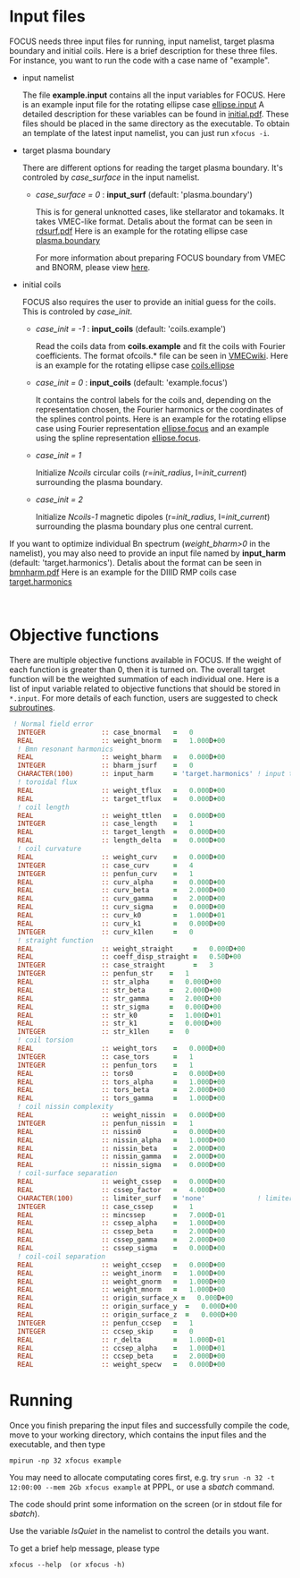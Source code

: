 # Input files

FOCUS needs three input files for running, input namelist, target plasma boundary and initial coils.
Here is a brief description for these three files. 
For instance, you want to run the code with a case name of "example".

* input namelist
  
  The file **example.input** contains all the input variables for FOCUS.
  Here is an example input file for the rotating ellipse case [ellipse.input](https://github.com/PrincetonUniversity/FOCUS/tree/master/examples/rotating_ellipse/ellipse.input)
  A detailed description for these variables can be found in [initial.pdf](https://princetonuniversity.github.io/FOCUS/initial.pdf).
  These files should be placed in the same directory as the
  executable.
  To obtain an template of the latest input namelist, you can just run
  `xfocus -i`.
  
* target plasma boundary

  There are different options for reading the target plasma boundary.
  It's controled by *case_surface* in the input namelist. 
  
  - *case_surface = 0* : **input_surf** (default: 'plasma.boundary')
  
    This is for general unknotted cases, like stellarator and tokamaks. It takes VMEC-like format. 
    Detalis about the format can be seen in [rdsurf.pdf](https://princetonuniversity.github.io/FOCUS/rdsurf.pdf)
    Here is an example for the rotating ellipse case [plasma.boundary](misc/plasma.boundary)
    
    For more information about preparing FOCUS boundary from VMEC and BNORM, please view [here](notes/Coil_design_codes_benchmark.html).
    
* initial coils

  FOCUS also requires the user to provide an initial guess for the coils. This is controled by *case_init*.
  
  - *case_init = -1* :  **input_coils** (default: 'coils.example') 
  
    Read the coils data from **coils.example** and fit the coils with Fourier coefficients. 
    The format ofcoils.\* file can be seen in [VMECwiki](https://princetonuniversity.github.io/STELLOPT/MAKEGRID).
	Here is an example for the rotating ellipse case [coils.ellipse](misc/ellipse.coils)
    
  - *case_init =  0* : **input_coils** (default: 'example.focus')
  
    It contains the control labels for the coils and, depending on
    the representation chosen, the Fourier harmonics or the coordinates of the splines control points. 
	  Here is an example for the rotating ellipse case using Fourier representation [ellipse.focus](misc/ellipse.focus) and 
    an example using the spline representation [ellipse.focus](https://github.com/PrincetonUniversity/FOCUS/blob/develop/examples/ellipse_spline/ellipse.focus).
    
  - *case_init =  1*
  
    Initialize *Ncoils* circular coils (r=*init_radius*, I=*init_current*) surrounding the plasma boundary.

  - *case_init =  2*
  
    Initialize *Ncoils-1* magnetic dipoles (r=*init_radius*, I=*init_current*) surrounding the plasma boundary plus one central current.

If you want to optimize individual Bn spectrum (*weight_bharm>0* in the namelist), you may also need to provide an input file named by **input_harm** (default: 'target.harmonics').
Detalis about the format can be seen in [bmnharm.pdf](bmnharm.pdf)
Here is an example for the DIIID RMP coils case [target.harmonics](misc/target.harmonics)

&nbsp;

# Objective functions

There are multiple objective functions available in FOCUS.
If the weight of each function is greater than 0, then it is turned on.
The overall target function will be the weighted summation of each individual one.
Here is a list of input variable related to objective functions that should be stored in `*.input`. 
For more details of each function, users are suggested to check [subroutines](subroutines.md).

```fortran
 ! Normal field error
  INTEGER              :: case_bnormal   =   0
  REAL                 :: weight_bnorm   =   1.000D+00
  ! Bmn resonant harmonics
  REAL                 :: weight_bharm   =   0.000D+00
  INTEGER              :: bharm_jsurf    =   0
  CHARACTER(100)       :: input_harm     = 'target.harmonics' ! input target harmonics file
  ! toroidal flux
  REAL                 :: weight_tflux   =   0.000D+00
  REAL                 :: target_tflux   =   0.000D+00
  ! coil length
  REAL                 :: weight_ttlen   =   0.000D+00
  INTEGER              :: case_length    =   1
  REAL                 :: target_length  =   0.000D+00
  REAL                 :: length_delta   =   0.000D+00
  ! coil curvature
  REAL                 :: weight_curv    =   0.000D+00
  INTEGER              :: case_curv      =   4 
  INTEGER              :: penfun_curv    =   1
  REAL                 :: curv_alpha     =   0.000D+00
  REAL                 :: curv_beta      =   2.000D+00
  REAL                 :: curv_gamma     =   2.000D+00
  REAL                 :: curv_sigma     =   0.000D+00
  REAL                 :: curv_k0        =   1.000D+01
  REAL                 :: curv_k1        =   0.000D+00
  INTEGER              :: curv_k1len     =   0
  ! straight function
  REAL                 :: weight_straight     =   0.000D+00
  REAL                 :: coeff_disp_straight =   0.50D+00
  INTEGER              :: case_straight       =   3 
  INTEGER              :: penfun_str    =   1
  REAL                 :: str_alpha     =   0.000D+00
  REAL                 :: str_beta      =   2.000D+00
  REAL                 :: str_gamma     =   2.000D+00
  REAL                 :: str_sigma     =   0.000D+00
  REAL                 :: str_k0        =   1.000D+01
  REAL                 :: str_k1        =   0.000D+00
  INTEGER              :: str_k1len     =   0
  ! coil torsion
  REAL                 :: weight_tors    =   0.000D+00
  INTEGER              :: case_tors      =   1
  INTEGER              :: penfun_tors    =   1
  REAL                 :: tors0          =   0.000D+00
  REAL                 :: tors_alpha     =   1.000D+00
  REAL                 :: tors_beta      =   2.000D+00
  REAL                 :: tors_gamma     =   1.000D+00
  ! coil nissin complexity
  REAL                 :: weight_nissin  =   0.000D+00
  INTEGER              :: penfun_nissin  =   1
  REAL                 :: nissin0        =   0.000D+00
  REAL                 :: nissin_alpha   =   1.000D+00
  REAL                 :: nissin_beta    =   2.000D+00
  REAL                 :: nissin_gamma   =   2.000D+00
  REAL                 :: nissin_sigma   =   0.000D+00
  ! coil-surface separation
  REAL                 :: weight_cssep   =   0.000D+00
  REAL                 :: cssep_factor   =   4.000D+00 
  CHARACTER(100)       :: limiter_surf   = 'none'             ! limiter surface
  INTEGER              :: case_cssep     =   1
  REAL                 :: mincssep       =   7.000D-01
  REAL                 :: cssep_alpha    =   1.000D+00
  REAL                 :: cssep_beta     =   2.000D+00
  REAL                 :: cssep_gamma    =   2.000D+00
  REAL                 :: cssep_sigma    =   0.000D+00
  ! coil-coil separation
  REAL                 :: weight_ccsep   =   0.000D+00
  REAL                 :: weight_inorm   =   1.000D+00
  REAL                 :: weight_gnorm   =   1.000D+00
  REAL                 :: weight_mnorm   =   1.000D+00
  REAL                 :: origin_surface_x =   0.000D+00
  REAL                 :: origin_surface_y  =   0.000D+00
  REAL                 :: origin_surface_z  =   0.000D+00
  INTEGER              :: penfun_ccsep   =   1
  INTEGER              :: ccsep_skip     =   0
  REAL                 :: r_delta        =   1.000D-01
  REAL                 :: ccsep_alpha    =   1.000D+01
  REAL                 :: ccsep_beta     =   2.000D+00
  REAL                 :: weight_specw   =   0.000D+00

```

# Running

Once you finish preparing the input files and successfully compile the code, move to your working directory, which contains the input files and the executable, and then type
```
mpirun -np 32 xfocus example
```
You may need to allocate computating cores first, e.g. try `srun -n 32 -t 12:00:00 --mem 2Gb xfocus example` at PPPL, or use a *sbatch* command.

The code should print some information on the screen (or in stdout file for *sbatch*).

Use the variable *IsQuiet* in the namelist to control the details you want.

To get a brief help message, please type
```
xfocus --help  (or xfocus -h)
```

&nbsp;
